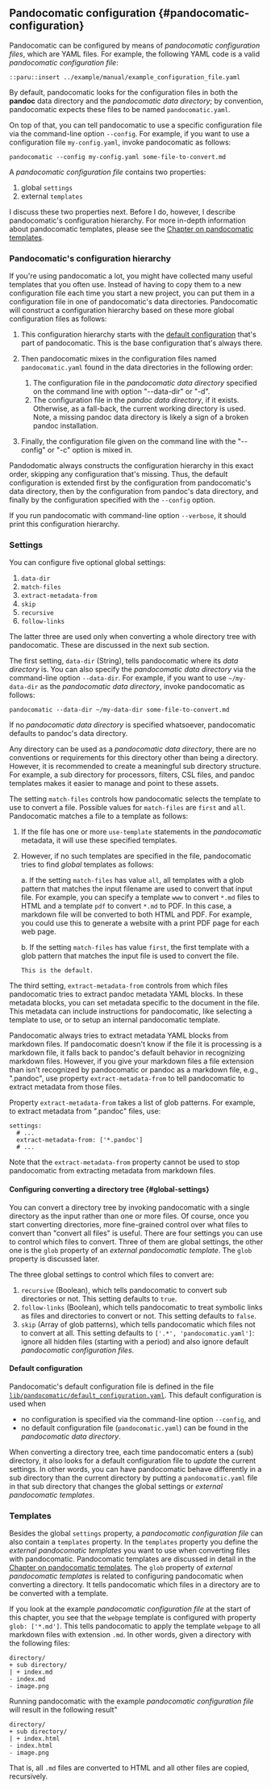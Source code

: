 ## Pandocomatic configuration {#pandocomatic-configuration}

Pandocomatic can be configured by means of *pandocomatic configuration files*,
which are YAML files. For example, the following YAML code is a valid
*pandocomatic configuration file*:

```{.yaml}
::paru::insert ../example/manual/example_configuration_file.yaml
```

By default, pandocomatic looks for the configuration files in both the
**pandoc** data directory and the *pandocomatic data directory*; by
convention, pandocomatic expects these files to be named `pandocomatic.yaml`. 

On top of that, you can tell pandocomatic to use a specific configuration file
via the command-line option `--config`. For example, if you want to use a
configuration file `my-config.yaml`, invoke pandocomatic as follows:

```{.bash}
pandocomatic --config my-config.yaml some-file-to-convert.md
```

A *pandocomatic configuration file* contains two properties:

1. global `settings`
2. external `templates`

I discuss these two properties next. Before I do, however, I describe
pandocomatic's configuration hierarchy. For more in-depth information about
pandocomatic templates, please see the [Chapter on pandocomatic
templates](#pandocomatic-templates). 

### Pandocomatic's configuration hierarchy

If you're using pandocomatic a lot, you might have collected many useful
templates that you often use. Instead of having to copy them to a new
configuration file each time you start a new project, you can put them in a
configuration file in one of pandocomatic's data directories. Pandocomatic
will construct a configuration hierarchy based on these more global
configuration files as follows:

1. This configuration hierarchy starts with the [default
   configuration](https://github.com/htdebeer/pandocomatic/blob/master/lib/pandocomatic/default_configuration.yaml)
   that's part of pandocomatic. This is the base configuration that's always
   there.
2. Then pandocomatic mixes in the configuration files named
   `pandocomatic.yaml` found in the data directories in the following order:

   1. The configuration file in the *pandocomatic data directory* specified on
      the command line with option "--data-dir" or "-d".  
   2. The configuration file in the *pandoc data directory*, if it exists.
      Otherwise, as a fall-back, the current working directory is used. Note, a
      missing pandoc data directory is likely a sign of a broken pandoc
      installation.
3. Finally, the configuration file given on the command line with the
   "--config" or "-c" option is mixed in.

Pandodomatic always constructs the configuration hierarchy in this exact
order, skipping any configuration that's missing.  Thus, the default
configuration is extended first by the configuration from pandocomatic's data
directory, then by the configuration from pandoc's data directory, and finally
by the configuration specified with the `--config` option.

If you run pandocomatic with command-line option `--verbose`, it should print
this configuration hierarchy.

### Settings

You can configure five optional global settings:

1. `data-dir`
2. `match-files`
3. `extract-metadata-from`
4. `skip`
5. `recursive`
6. `follow-links`

The latter three are used only when converting a whole directory tree with
pandocomatic. These are discussed in the next sub section.

The first setting, `data-dir` (String), tells pandocomatic where its
*data directory* is. You can also specify the *pandocomatic data directory*
via the command-line option `--data-dir`. For example, if you want to use
`~/my-data-dir` as the *pandocomatic data directory*, invoke pandocomatic as
follows:

```{.bash}
pandocomatic --data-dir ~/my-data-dir some-file-to-convert.md
```

If no *pandocomatic data directory* is specified whatsoever, pandocomatic
defaults to pandoc's data directory.

Any directory can be used as a *pandocomatic data directory*, there are no
conventions or requirements for this directory other than being a directory.
However, it is recommended to create a meaningful sub directory structure. For
example, a sub directory for processors, filters, CSL files, and pandoc
templates makes it easier to manage and point to these assets.

The setting `match-files` controls how pandocomatic selects the template to
use to convert a file. Possible values for `match-files` are `first` and
`all`. Pandocomatic matches a file to a template as follows:

1.  If the file has one or more `use-template` statements in the
    *pandocomatic* metadata, it will use these specified templates.
2.  However, if no such templates are specified in the file, pandocomatic
    tries to find *global* templates as follows:

    a.  If the setting `match-files` has value `all`, all templates with a
        glob pattern that matches the input filename are used to convert that
        input file. For example, you can specify a template `www` to convert
        `*.md` files to HTML and a template `pdf` to convert `*.md` to PDF. In
        this case, a markdown file will be converted to both HTML and PDF. For
        example, you could use this to generate a website with a print PDF page
        for each web page.  
        
    b.  If the setting `match-files` has value `first`,
        the first template with a glob pattern that matches the input file is used
        to convert the file.

        This is the default.

The third setting, `extract-metadata-from` controls from which files
pandocomatic tries to extract pandoc metadata YAML blocks. In these metadata
blocks, you can set metadata specific to the document in the file. This
metadata can include instructions for pandocomatic, like selecting a template
to use, or to setup an internal pandocomatic template.

Pandocomatic always tries to extract metadata YAML blocks from markdown files.
If pandocomatic doesn't know if the file it is processing is a markdown file,
it falls back to pandoc's default behavior in recognizing markdown files.
However, if you give your markdown files a file extension than isn't
recognized by pandocomatic or pandoc as a markdown file, e.g., ".pandoc", use property
`extract-metadata-from` to tell pandocomatic to extract metadata from
those files.

Property `extract-metadata-from` takes a list of glob patterns. For example,
to extract metadata from ".pandoc" files, use:

```{.yaml}
settings:
  # ...
  extract-metadata-from: ['*.pandoc']
  # ...
```

Note that the `extract-metadata-from` property cannot be used to stop
pandocomatic from extracting metadata from markdown files. 

#### Configuring converting a directory tree {#global-settings}

You can convert a directory tree by invoking pandocomatic with a single
directory as the input rather than one or more files. Of course, once you
start converting directories, more fine-grained control over what files to
convert than "convert all files" is useful. There are four settings you can
use to control which files to convert. Three of them are global settings, the
other one is the `glob` property of an *external pandocomatic template*. The
`glob` property is discussed later.

The three global settings to control which files to convert are:

1. `recursive` (Boolean), which tells pandocomatic to convert sub directories
   or not.  This setting defaults to `true`.
2. `follow-links` (Boolean), which tells pandocomatic to treat symbolic links
   as files and directories to convert or not. This setting defaults to
   `false`.
3. `skip` (Array of glob patterns), which tells pandocomatic which files not
   to convert at all. This setting defaults to `['.*', 'pandocomatic.yaml']`:
   ignore all hidden files (starting with a period) and also ignore default
   *pandocomatic configuration files*.

#### Default configuration

Pandocomatic's default configuration file is defined in the file
[`lib/pandocomatic/default_configuration.yaml`](https://github.com/htdebeer/pandocomatic/blob/master/lib/pandocomatic/default_configuration.yaml).
This default configuration is used when

- no configuration is specified via the command-line option `--config`, and
- no default configuration file (`pandocomatic.yaml`) can be found in the
  *pandocomatic data directory*.

When converting a directory tree, each time pandocomatic enters a (sub)
directory, it also looks for a default configuration file to *update* the
current settings. In other words, you can have pandocomatic behave differently
in a sub directory than the current directory by putting a `pandocomatic.yaml`
file in that sub directory that changes the global settings or *external
pandocomatic templates*.

### Templates

Besides the global `settings` property, a *pandocomatic configuration file* can
also contain a `templates` property. In the `templates` property you define the
*external pandocomatic templates* you want to use when converting files with
pandocomatic. Pandocomatic templates are discussed in detail in the [Chapter
on pandocomatic templates](#pandocomatic-templates). The `glob` property of
*external pandocomatic templates* is related to configuring pandocomatic when
converting a directory. It
tells pandocomatic which files in a directory are to be converted with a template.

If you look at the example *pandocomatic configuration file* at the start of
this chapter, you see that the `webpage` template is configured with property `glob:
['*.md']`. This tells pandocomatic to apply the template `webpage` to all
markdown files with extension `.md`. In other words, given a directory with
the following files:

```
directory/
+ sub directory/
| + index.md
- index.md
- image.png 
```

Running pandocomatic with the example *pandocomatic configuration file* will
result in the following result"

```
directory/
+ sub directory/
| + index.html
- index.html
- image.png 
```

That is, all `.md` files are converted to HTML and all other files are copied,
recursively.
